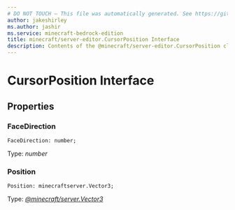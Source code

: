 ```yaml
---
# DO NOT TOUCH — This file was automatically generated. See https://github.com/mojang/minecraftapidocsgenerator to modify descriptions, examples, etc.
author: jakeshirley
ms.author: jashir
ms.service: minecraft-bedrock-edition
title: minecraft/server-editor.CursorPosition Interface
description: Contents of the @minecraft/server-editor.CursorPosition class.
---
```

# CursorPosition Interface

## Properties

### **FaceDirection**
`FaceDirection: number;`

Type: *number*

### **Position**
`Position: minecraftserver.Vector3;`

Type: [*@minecraft/server.Vector3*](../../minecraft/server/Vector3.md)
